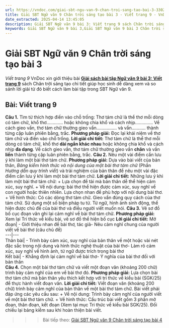 ```yaml
---
url: https://vndoc.com/giai-sbt-ngu-van-9-chan-troi-sang-tao-bai-3-330259
title: Giải SBT Ngữ văn 9 Chân trời sáng tạo bài 3 - Viết trang 9 - VnDoc.com
date_extracted: 2025-04-14 13:45:05
description: Giải SBT Ngữ văn 9 bài 3: Viết trang 9 sách Chân trời sáng tạo có đáp án chi tiết cho các bạn cùng tham khảo.
keywords: Giải SBT Ngữ văn 9 bài 3,Giải SBT Ngữ văn 9 bài 3 Chân trời sáng tạo,Giải sách bài tập Ngữ văn CTST lớp 9,Ngữ văn lớp 9 Chân trời sáng tạo,giải bài tập ngữ văn lớp 9,bài Viết trang 9,giải SBT ngữ văn 9 CTST trang 9
---
```


# Giải SBT Ngữ văn 9 Chân trời sáng tạo bài 3
 _Viết trang 9_
VnDoc xin giới thiệu bài [**Giải sách bài tập Ngữ văn 9 bài 3: Viết trang 9**](<https://vndoc.com/giai-sbt-ngu-van-9-chan-troi-sang-tao-bai-3-330259>) sách Chân trời sáng tạo chi tiết giúp học sinh dễ dàng xem và so sánh lời giải từ đó biết cách làm bài tập trong SBT Ngữ văn 9.
## Bài: Viết trang 9
**Câu 1.** Tìm từ thích hợp điền vào chỗ trống:
Thơ tám chữ là thể thơ mỗi dòng có tám chữ, khổ thơ…………. hoặc không chia khổ và cách nhịp………….. Về cách gieo vần, thơ tám chữ thường gieo vần……………. và vần……….. thành từng cặp luân phiên bằng, trắc.
**Phương pháp giải:**
Đọc lại khái niệm về thơ tám chữ và điền vào chỗ trống.
**Lời giải chi tiết:**
Thơ tám chữ là thể thơ mỗi dòng có tám chữ, khổ thơ **dài ngắn khác nhau** hoặc không chia khổ và cách nhịp **đa dạng**. Về cách gieo vần, thơ tám chữ thường gieo vần **chân** và vần **liền** thành từng cặp luân phiên bằng, trắc.
**Câu 2.** Nêu một vài điểm cần lưu ý khi làm một bài thơ tám chữ.
**Phương pháp giải:**
Dựa vào bài viết của bản thân, _Bảng kiểm hình thức và nội dung của một bài thơ tám chữ_ \(Phần _Hướng dẫn quy trình viết_\) và trải nghiệm của bản thân để nêu một vài đặc điểm cần lưu ý khi làm một bài thơ tám chữ.
**Lời giải chi tiết:**
Những lưu ý khi làm một bài thơ tám chữ:
\+ Lựa chọn đề tài mà bản thân dễ thể hiện cảm xúc, suy nghĩ.
\+ Về nội dung: bài thơ thể hiện được cảm xúc, suy nghĩ về con người hoặc thiên nhiên. Lựa chọn nhan đề phù hợp với nội dung bài thơ.
\+ Về hình thức:
Có các dòng thơ tám chữ.
Gieo vần đúng quy cách của thơ tám chữ.
Sử dụng một số biện pháp tu từ. Từ ngữ, hình ảnh sinh động, thể hiện được chủ đề của bài thơ và điều người viết muốn nói.
**Câu 3.** Vẽ sơ đồ bố cục đoạn văn ghi lại cảm nghĩ về bài thơ tám chữ.
**Phương pháp giải:**
Xem lại Tri thức về kiểu bài, vẽ sơ đồ thể hiện bố cục
**Lời giải chi tiết:**
Mở đoạn| \- Giới thiệu nhan đề bài thơ, tác giả\- Nêu cảm nghĩ chung của người viết về bài thơ \(câu chủ đề\)  
---|---  
Thân bài| \- Trình bày cảm xúc, suy nghĩ của bản thân về một hoặc vài nét đặc sắc trong nội dung và hình thức nghệ thuật của bài thơ\- Làm rõ cảm xúc, suy nghĩ về hình ảnh, từ ngữ được trích trong bài thơ  
Kết bài| \- Khẳng định lại cảm nghĩ về bài thơ\- Ý nghĩa của bài thơ đối với bản thân  
**Câu 4.** Chọn một bài thơ tám chữ và viết một đoạn văn \(khoảng 200 chữ\) trình bày cảm nghĩ của em về bài thơ đó.
**Phương pháp giải:**
Lựa chọn bài thơ tám chữ mà bản thân yêu thích kết hợp với tri thức về kiểu bài \(SGK/25\) để thực hành viết đoạn văn.
**Lời giải chi tiết:**
Viết đoạn văn \(khoảng 200 chữ\) trình bày cảm nghĩ của bản thân về một bài thơ tám chữ.
Bài viết phải đáp ứng các yêu cầu sau:
\+ Về nội dung: Trình bày cảm nghĩ của người viết về một bài thơ tám chữ.
\+ Về hình thức: Cấu trúc bài viết gồm 3 phần mở đoạn, thân đoạn, kết đoạn \(Xem tại mục Tri thức về kiểu bài SGK/25\).
Đối chiếu lại bảng kiểm sau khi hoàn thiện bài viết.
>>> Bài tiếp theo: [Giải SBT Ngữ văn 9 Chân trời sáng tạo bài 4](<https://vndoc.com/giai-sbt-ngu-van-9-chan-troi-sang-tao-bai-4-330262>)
